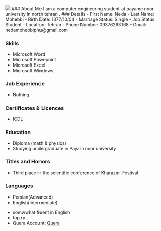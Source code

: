 <img src="https://avatars1.githubusercontent.com/u/69321701?s=460&u=4fae8d6a106a881f35fc4cebabca5b9d0b9e18b1&v=4"/>
### About Me
I am a computer engineering student at payame noor university in north tehran .
### Details
- First Name: Neda
- Last Name: Mohebbi
- Birth Date: 1377/10/04
- Marriage Status: Single
- Job Status: Student
- Location: Tehran
- Phone Number: 09376263168
- Gmail: nedamohebbipnu@gmail.com

### Skills
- Microsoft Word
- Microsoft Powepoint
- Microsoft Excel
- Microsoft Windows

### Job Experience
- Nothing

### Certificates & Licences
- ICDL 

### Education
- Diploma (math & physics)
- Studying undergraduate in Payam noor university

### Titles and Honors
- Third place in the scientific conference of Kharazmi Festival

### Languages
- Persian(Advanced)
- English(Intermediate)

+ somwwhat fluent in English
+ top rp
+ Quera Account: <a href="http://Quera.ir/profile/nedamohebbipnu"> Quera </a>
